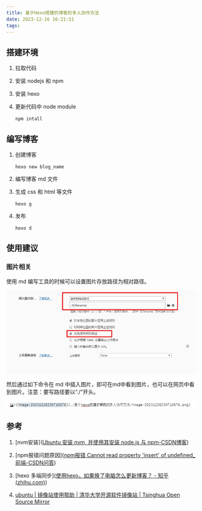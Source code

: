 ```yaml
---
title: 基于Hexo搭建的博客的多人协作方法
date: 2023-12-16 16:21:51
tags:
---
```


## 搭建环境

1.  拉取代码

2. 安装 nodejs 和 npm

3. 安装 hexo

4. 更新代码中 node module

   ```
   npm intall
   ```

## 编写博客

1. 创建博客

   ```
   hexo new blog_name
   ```

2. 编写博客 md 文件

3. 生成 css 和 html 等文件

   ```
   hexo g
   ```

4. 发布

   ```
   hexo d
   ```

## 使用建议

### 图片相关

使用 md 编写工具的时候可以设置图片存放路径为相对路径。

![image-20231228230710676](./基于Hexo搭建的博客的多人协作方法/image-20231228230710676.png)

然后通过如下命令在 md 中插入图片，即可在md中看到图片，也可以在网页中看到图片。注意：要写路径要以“./”开头。

![image-20231228233550519](./基于Hexo搭建的博客的多人协作方法/image-20231228233550519.png)

## 参考

1. [nvm安装]([Ubuntu 安装 nvm, 并使用其安装 node.js 与 npm-CSDN博客](https://blog.csdn.net/weixin_44623897/article/details/122690638))

2. [npm报错问题原因]([npm报错 Cannot read property 'insert' of undefined_前端-CSDN问答](https://ask.csdn.net/questions/7898679))

3. [hexo 多端同步]([使用hexo，如果换了电脑怎么更新博客？ - 知乎 (zhihu.com)](https://www.zhihu.com/question/21193762/answer/489124966))

4. [ubuntu | 镜像站使用帮助 | 清华大学开源软件镜像站 | Tsinghua Open Source Mirror](https://mirror.tuna.tsinghua.edu.cn/help/ubuntu/)

   

